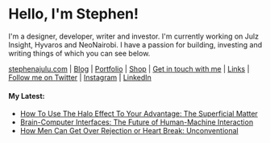   <!-- Hello there! Feel free to make this your own but kindly don't use my data. Attributions are welcomed & appreciated --> 

# Hello, I'm Stephen!

I'm a designer, developer, writer and investor. I'm currently working on Julz Insight, Hyvaros and NeoNairobi. I have a passion for building, investing and writing things of which you can see below.

[stephenajulu.com](https://stephenajulu.com) | [Blog](https://stephenajulu.com/blog) | [Portfolio](https://stephenajulu.com/portfolio) | [Shop](https://stephenajulu.com/store) | [Get in touch with me](https://stephenajulu.com/contact) | [Links](https://stephenajulu.com/links) | [Follow me on Twitter](https://twitter.com/stephenajulu) | [Instagram](https://instagram.com/stephenajulu) | [LinkedIn](https://linkedin.com/in/stephenajulu)

#### My Latest:

<!-- BLOG-POST-LIST:START -->
- [How To Use The Halo Effect To Your Advantage: The Superficial Matter](https://stephenajulu.com/blog/how-to-use-the-halo-effect-to-your-advantage-the-superficial-matter/)
- [Brain-Computer Interfaces: The Future of Human-Machine Interaction](https://stephenajulu.com/blog/brain-computer-interfaces-the-future-of-human-machine-interaction/)
- [How Men Can Get Over Rejection or Heart Break: Unconventional](https://stephenajulu.com/blog/how-men-can-get-over-rejection-or-heart-break-unconventional/)
<!-- BLOG-POST-LIST:END -->

